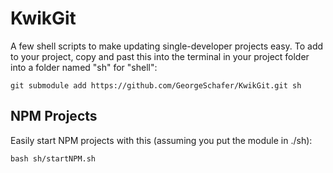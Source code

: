 # KwikGit

A few shell scripts to make updating single-developer projects easy. To add to your project, copy and past this into the terminal in your project folder into a folder named "sh" for "shell":

```
git submodule add https://github.com/GeorgeSchafer/KwikGit.git sh
```

## NPM Projects

Easily start NPM projects with this (assuming you put the module in ./sh):

```
bash sh/startNPM.sh
```
